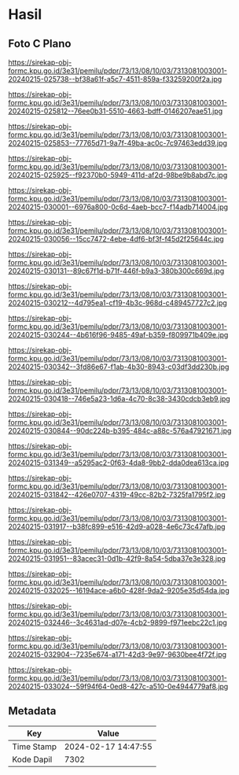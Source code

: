 # Hasil

## Foto C Plano

https://sirekap-obj-formc.kpu.go.id/3e31/pemilu/pdpr/73/13/08/10/03/7313081003001-20240215-025738--bf38a61f-a5c7-4511-859a-f33259200f2a.jpg

https://sirekap-obj-formc.kpu.go.id/3e31/pemilu/pdpr/73/13/08/10/03/7313081003001-20240215-025812--76ee0b31-5510-4663-bdff-0146207eae51.jpg

https://sirekap-obj-formc.kpu.go.id/3e31/pemilu/pdpr/73/13/08/10/03/7313081003001-20240215-025853--77765d71-9a7f-49ba-ac0c-7c97463edd39.jpg

https://sirekap-obj-formc.kpu.go.id/3e31/pemilu/pdpr/73/13/08/10/03/7313081003001-20240215-025925--f92370b0-5949-411d-af2d-98be9b8abd7c.jpg

https://sirekap-obj-formc.kpu.go.id/3e31/pemilu/pdpr/73/13/08/10/03/7313081003001-20240215-030001--6976a800-0c6d-4aeb-bcc7-f14adb714004.jpg

https://sirekap-obj-formc.kpu.go.id/3e31/pemilu/pdpr/73/13/08/10/03/7313081003001-20240215-030056--15cc7472-4ebe-4df6-bf3f-f45d2f25644c.jpg

https://sirekap-obj-formc.kpu.go.id/3e31/pemilu/pdpr/73/13/08/10/03/7313081003001-20240215-030131--89c67f1d-b71f-446f-b9a3-380b300c669d.jpg

https://sirekap-obj-formc.kpu.go.id/3e31/pemilu/pdpr/73/13/08/10/03/7313081003001-20240215-030212--4d795ea1-cf19-4b3c-968d-c489457727c2.jpg

https://sirekap-obj-formc.kpu.go.id/3e31/pemilu/pdpr/73/13/08/10/03/7313081003001-20240215-030244--4b616f96-9485-49af-b359-f809971b409e.jpg

https://sirekap-obj-formc.kpu.go.id/3e31/pemilu/pdpr/73/13/08/10/03/7313081003001-20240215-030342--3fd86e67-f1ab-4b30-8943-c03df3dd230b.jpg

https://sirekap-obj-formc.kpu.go.id/3e31/pemilu/pdpr/73/13/08/10/03/7313081003001-20240215-030418--746e5a23-1d6a-4c70-8c38-3430cdcb3eb9.jpg

https://sirekap-obj-formc.kpu.go.id/3e31/pemilu/pdpr/73/13/08/10/03/7313081003001-20240215-030844--90dc224b-b395-484c-a88c-576a47921671.jpg

https://sirekap-obj-formc.kpu.go.id/3e31/pemilu/pdpr/73/13/08/10/03/7313081003001-20240215-031349--a5295ac2-0f63-4da8-9bb2-dda0dea613ca.jpg

https://sirekap-obj-formc.kpu.go.id/3e31/pemilu/pdpr/73/13/08/10/03/7313081003001-20240215-031842--426e0707-4319-49cc-82b2-7325fa1795f2.jpg

https://sirekap-obj-formc.kpu.go.id/3e31/pemilu/pdpr/73/13/08/10/03/7313081003001-20240215-031917--b38fc899-e516-42d9-a028-4e6c73c47afb.jpg

https://sirekap-obj-formc.kpu.go.id/3e31/pemilu/pdpr/73/13/08/10/03/7313081003001-20240215-031951--83acec31-0d1b-42f9-8a54-5dba37e3e328.jpg

https://sirekap-obj-formc.kpu.go.id/3e31/pemilu/pdpr/73/13/08/10/03/7313081003001-20240215-032025--16194ace-a6b0-428f-9da2-9205e35d54da.jpg

https://sirekap-obj-formc.kpu.go.id/3e31/pemilu/pdpr/73/13/08/10/03/7313081003001-20240215-032446--3c4631ad-d07e-4cb2-9899-f971eebc22c1.jpg

https://sirekap-obj-formc.kpu.go.id/3e31/pemilu/pdpr/73/13/08/10/03/7313081003001-20240215-032904--7235e674-a171-42d3-9e97-9630bee4f72f.jpg

https://sirekap-obj-formc.kpu.go.id/3e31/pemilu/pdpr/73/13/08/10/03/7313081003001-20240215-033024--59f94f64-0ed8-427c-a510-0e4944779af8.jpg


## Metadata

| Key        | Value               |
| ---------- | ------------------- |
| Time Stamp | 2024-02-17 14:47:55 |
| Kode Dapil | 7302                |



